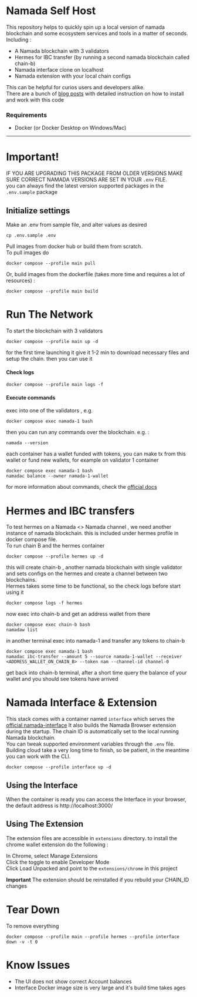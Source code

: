 # Namada Self Host
This repository helps to quickly spin up a local version of namada blockchain and some ecosystem services and tools in a matter of seconds.    
Including : 
- A Namada blockchain with 3 validators
- Hermes for IBC transfer (by running a second namada blockchain called chain-b)
- Namada interface clone on localhost
- Namada extension with your local chain configs   

This can be helpful for curios users and developers alike.   
There are a bunch of [blog posts](https://mirror.xyz/0xe4e0B45aa2b06Df651337E3519ee6ccD81511Bf0/V8GPGi3XTf1WcL0nB2oGKo1T6X1cHfzfQCpj11tuUPI) with detailed instruction on how to install and work with this code

### Requirements
- Docker (or Docker Desktop on Windows/Mac) 
---

# Important!
IF YOU ARE UPGRADING THIS PACKAGE FROM OLDER VERSIONS MAKE SURE CORRECT NAMADA VERSIONS ARE SET IN YOUR `.env` FILE.  
you can always find the latest version supported packages in the `.env.sample` package

## Initialize settings

Make an .env from sample file, and alter values as desired
```shell
cp .env.sample .env
```
Pull images from docker hub or build them from scratch.  
To pull images do 
```shell
docker compose --profile main pull
```
Or, build images from the dockerfile (takes more time and requires a lot of resources) :

```shell
docker compose --profile main build
```

# Run The Network

To start the blockchain with 3 validators
```shell
docker compose --profile main up -d
```
for the first time launching it give it 1-2 min to download necessary files and setup the chain. then you can use it   

#### Check logs
```shell
docker compose --profile main logs -f 
```
#### Execute commands
exec into one of the validators , e.g.
```shell
docker compose exec namada-1 bash
```
then you can run any commands over the blockchain. e.g. :
```shell
namada --version
```
each container has a wallet funded with tokens, you can make tx from this wallet or fund new wallets, for example on validator 1 container
```shell
docker compose exec namada-1 bash
namadac balance --owner namada-1-wallet
```

for more information about commands, check the [official docs](https://docs.namada.net/users)

# Hermes and IBC transfers
To test hermes on a Namada <> Namada channel , we need another instance of namada blockchain. this is included under hermes profile in docker compose file.   
To run chain B and the hermes container    
```shell
docker compose --profile hermes up -d
```
this will create chain-b , another namada blockchain with single validator and sets configs on the hermes and create a channel between two blockchains.   
Hermes takes some time to be functional, so the check logs before start using it 
```shell
docker compose logs -f hermes
```
now exec into chain-b and get an address wallet from there
```shell
docker compose exec chain-b bash
namadaw list
```
in another terminal exec into namada-1 and transfer any tokens to chain-b
```shell
docker compose exec namada-1 bash
namadac ibc-transfer --amount 5 --source namada-1-wallet --receiver <ADDRESS_WALLET_ON_CHAIN_B> --token nam --channel-id channel-0
```
get back into chain-b terminal, after a short time query the balance of your wallet and you should see tokens have arrived

# Namada Interface & Extension

This stack comes with a container named `interface` which serves the [official namada-interface](https://github.com/anoma/namada-interface)
It also builds the Namada Browser extension during the startup. The chain ID is automatically set to the local running Namada blockchain.    
You can tweak supported environment variables through the `.env` file.    
Building cloud take a very long time to finish, so be patient, in the meantime you can work with the CLI.    
```shell
docker compose --profile interface up -d
```
## Using the Interface
When the container is ready you can access the Interface in your browser, the default address is http://localhost:3000/

## Using The Extension
The extension files are accessible in `extensions` directory. to install the chrome wallet extension do the following :    

In Chrome, select Manage Extensions    
Click the toggle to enable Developer Mode    
Click Load Unpacked and point to the `extensions/chrome` in this project    

**Important** The extension should be reinstalled if you rebuild your CHAIN_ID changes    

# Tear Down
To remove everything
```shell
docker compose --profile main --profile hermes --profile interface down -v -t 0
```

# Know Issues
- The UI does not show correct Account balances
- Interface Docker image size is very large and it's build time takes ages